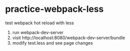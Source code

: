 # practice-webpack-less
test webpack hot reload with less

1. run webpack-dev-server
2. visit http://localhost:8080/webpack-dev-server/bundle
3. modify test.less and see page changes
